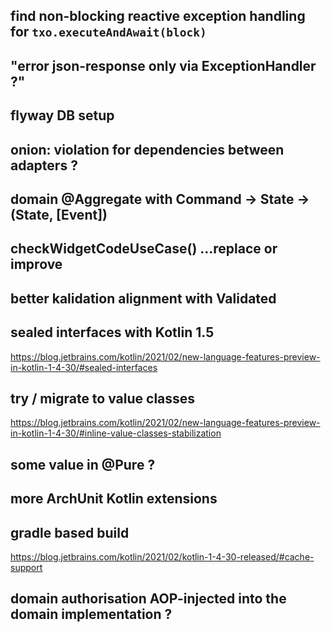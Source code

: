 
## find non-blocking reactive exception handling for `txo.executeAndAwait(block)`

## "error json-response only via ExceptionHandler ?"

## flyway DB setup

## onion: violation for dependencies between adapters ?

## domain @Aggregate with Command -> State -> (State, [Event])

## checkWidgetCodeUseCase() ...replace or improve

## better kalidation alignment with Validated

## sealed interfaces with Kotlin 1.5
https://blog.jetbrains.com/kotlin/2021/02/new-language-features-preview-in-kotlin-1-4-30/#sealed-interfaces

## try / migrate to value classes
https://blog.jetbrains.com/kotlin/2021/02/new-language-features-preview-in-kotlin-1-4-30/#inline-value-classes-stabilization

## some value in @Pure ?

## more ArchUnit Kotlin extensions

## gradle based build
https://blog.jetbrains.com/kotlin/2021/02/kotlin-1-4-30-released/#cache-support

## domain authorisation AOP-injected into the domain implementation ?
